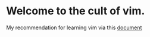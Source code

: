 # Welcome to the cult of vim.

My recommendation for learning vim via this [document](./learning_path.md)

